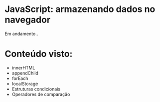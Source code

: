 # JavaScript: armazenando dados no navegador

Em andamento..

# Conteúdo visto: 

- innerHTML
- appendChild
- forEach
- localStorage
- Estruturas condicionais
- Operadores de comparação


